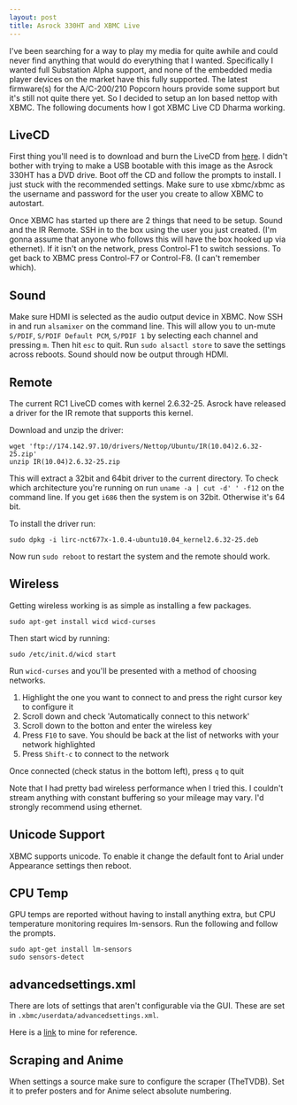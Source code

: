 ```yaml
---
layout: post
title: Asrock 330HT and XBMC Live
---
```


I've been searching for a way to play my media for quite awhile and could never find anything that would do everything that I wanted. Specifically I wanted full Substation Alpha support, and none of the embedded media player devices on the market have this fully supported. The latest firmware(s) for the A/C-200/210 Popcorn hours provide some support but it's still not quite there yet. So I decided to setup an Ion based nettop with XBMC. The following documents how I got XBMC Live CD Dharma working.  

## LiveCD
First thing you'll need is to download and burn the LiveCD from [here](http://xbmc.org/download). I didn't bother with trying to make a USB bootable with this image as the Asrock 330HT has a DVD drive.  Boot off the CD and follow the prompts to install. I just stuck with the recommended settings. Make sure to use xbmc/xbmc as the username and password for the user you create to allow XBMC to autostart.

Once XBMC has started up there are 2 things that need to be setup. Sound and the IR Remote. SSH in to the box using the user you just created. (I'm gonna assume that anyone who follows this will have the box hooked up via ethernet). If it isn't on the network, press Control-F1 to switch sessions. To get back to XBMC press Control-F7 or Control-F8. (I can't remember which).

## Sound

Make sure HDMI is selected as the audio output device in XBMC. Now SSH in and run `alsamixer` on the command line. This will allow you to un-mute `S/PDIF`, `S/PDIF Default PCM`, `S/PDIF 1` by selecting each channel and pressing `m`. Then hit `esc` to quit. Run `sudo alsactl store` to save the settings across reboots. Sound should now be output through HDMI. 

## Remote

The current RC1 LiveCD comes with kernel 2.6.32-25. Asrock have released a driver for the IR remote that supports this kernel.

Download and unzip the driver:

    wget 'ftp://174.142.97.10/drivers/Nettop/Ubuntu/IR(10.04)2.6.32-25.zip'
    unzip IR(10.04)2.6.32-25.zip

This will extract a 32bit and 64bit driver to the current directory. To check which architecture you're running on run `uname -a | cut -d' ' -f12` on the command line. If you get `i686` then the system is on 32bit. Otherwise it's 64 bit.

To install the driver run:

    sudo dpkg -i lirc-nct677x-1.0.4-ubuntu10.04_kernel2.6.32-25.deb

Now run `sudo reboot` to restart the system and the remote should work.

## Wireless

Getting wireless working is as simple as installing a few packages.

    sudo apt-get install wicd wicd-curses

Then start wicd by running:
    
    sudo /etc/init.d/wicd start

Run `wicd-curses` and you'll be presented with a method of choosing networks.

1. Highlight the one you want to connect to and press the right cursor key to configure it
2. Scroll down and check 'Automatically connect to this network'
4. Scroll down to the botton and enter the wireless key
5. Press `F10` to save. You should be back at the list of networks with your network highlighted
6. Press `Shift-c` to connect to the network

Once connected (check status in the bottom left), press `q` to quit

Note that I had pretty bad wireless performance when I tried this. I couldn't stream anything with constant buffering so your mileage may vary. I'd strongly recommend using ethernet.

## Unicode Support

XBMC supports unicode. To enable it change the default font to Arial under Appearance settings then reboot.

## CPU Temp
GPU temps are reported without having to install anything extra, but CPU temperature monitoring requires lm-sensors. Run the following and follow the prompts.

    sudo apt-get install lm-sensors
    sudo sensors-detect

## advancedsettings.xml

There are lots of settings that aren't configurable via the GUI. These are set in `.xbmc/userdata/advancedsettings.xml`. 

Here is a [link](http://gist.github.com/724740) to mine for reference. 

## Scraping and Anime

When settings a source make sure to configure the scraper (TheTVDB). Set it to prefer posters and for Anime select absolute numbering.
